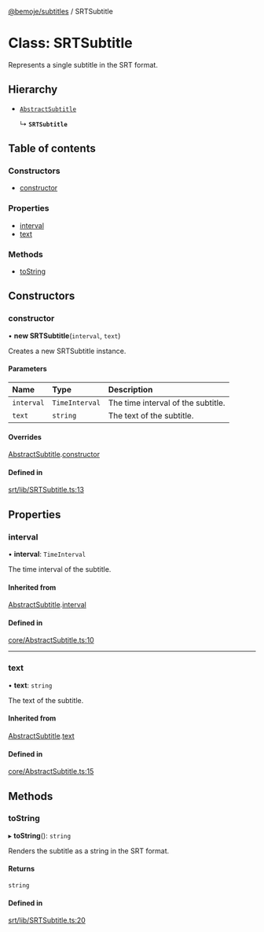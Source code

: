 [@bemoje/subtitles](https://github.com/bemoje/tsmono/blob/main/docs/md/subtitles/index.md) / SRTSubtitle

# Class: SRTSubtitle

Represents a single subtitle in the SRT format.

## Hierarchy

- [`AbstractSubtitle`](https://github.com/bemoje/tsmono/blob/main/docs/md/subtitles/classes/AbstractSubtitle.md)

  ↳ **`SRTSubtitle`**

## Table of contents

### Constructors

- [constructor](https://github.com/bemoje/tsmono/blob/main/docs/md/subtitles/classes/SRTSubtitle.md#constructor)

### Properties

- [interval](https://github.com/bemoje/tsmono/blob/main/docs/md/subtitles/classes/SRTSubtitle.md#interval)
- [text](https://github.com/bemoje/tsmono/blob/main/docs/md/subtitles/classes/SRTSubtitle.md#text)

### Methods

- [toString](https://github.com/bemoje/tsmono/blob/main/docs/md/subtitles/classes/SRTSubtitle.md#tostring)

## Constructors

### constructor

• **new SRTSubtitle**(`interval`, `text`)

Creates a new SRTSubtitle instance.

#### Parameters

| Name | Type | Description |
| :------ | :------ | :------ |
| `interval` | `TimeInterval` | The time interval of the subtitle. |
| `text` | `string` | The text of the subtitle. |

#### Overrides

[AbstractSubtitle](https://github.com/bemoje/tsmono/blob/main/docs/md/subtitles/classes/AbstractSubtitle.md).[constructor](https://github.com/bemoje/tsmono/blob/main/docs/md/subtitles/classes/AbstractSubtitle.md#constructor)

#### Defined in

[srt/lib/SRTSubtitle.ts:13](https://github.com/bemoje/tsmono/blob/87185a0/pkg/subtitles/src/srt/lib/SRTSubtitle.ts#L13)

## Properties

### interval

• **interval**: `TimeInterval`

The time interval of the subtitle.

#### Inherited from

[AbstractSubtitle](https://github.com/bemoje/tsmono/blob/main/docs/md/subtitles/classes/AbstractSubtitle.md).[interval](https://github.com/bemoje/tsmono/blob/main/docs/md/subtitles/classes/AbstractSubtitle.md#interval)

#### Defined in

[core/AbstractSubtitle.ts:10](https://github.com/bemoje/tsmono/blob/87185a0/pkg/subtitles/src/core/AbstractSubtitle.ts#L10)

___

### text

• **text**: `string`

The text of the subtitle.

#### Inherited from

[AbstractSubtitle](https://github.com/bemoje/tsmono/blob/main/docs/md/subtitles/classes/AbstractSubtitle.md).[text](https://github.com/bemoje/tsmono/blob/main/docs/md/subtitles/classes/AbstractSubtitle.md#text)

#### Defined in

[core/AbstractSubtitle.ts:15](https://github.com/bemoje/tsmono/blob/87185a0/pkg/subtitles/src/core/AbstractSubtitle.ts#L15)

## Methods

### toString

▸ **toString**(): `string`

Renders the subtitle as a string in the SRT format.

#### Returns

`string`

#### Defined in

[srt/lib/SRTSubtitle.ts:20](https://github.com/bemoje/tsmono/blob/87185a0/pkg/subtitles/src/srt/lib/SRTSubtitle.ts#L20)
